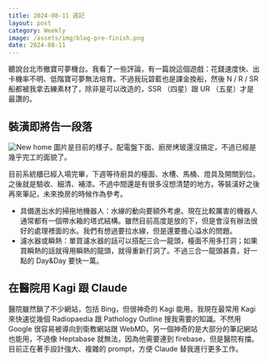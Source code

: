 ```yaml
---
title: 2024-08-11 週記
layout: post
category: Weekly
image: /assets/img/blog-pre-finish.png
date: 2024-08-11
---
```

聽說台北市撤寶可夢機台。我看了一些評論，有一篇說這個遊戲：花錢速度快、出卡機率不明、低階寶可夢無法培育。不過我玩碧藍也是課金換船，然後 N / R / SR 船都被我拿去練素材了，除非是可以改造的，SSR （四星）跟 UR （五星）才是最讚的。

## 裝潢即將告一段落

![New home](/assets/img/blog-pre-finish.png)
圖片是目前的樣子。配電盤下面、廚房烤玻還沒搞定，不過已經是幾乎完工的面貌了。

目前系統櫃已經入場完畢，下週等待廚具的檯面、水槽、馬桶、燈具及開關到位。之後就是驗收、細清、補漆。不過中間還是有很多沒想清楚的地方。等裝潢好之後再來筆記，未來換房的時候作為參考。

- 具備進出水的掃拖地機器人：水線的動向要額外考慮。現在比較厲害的機器人通常都有一個帶水箱的塔式結構。雖然目前高度是放的下，但是會沒有辦法很好的處理裡面的水。我們有想過要拉水線，但是還要擔心溢水的問題。
- 濾水器或瞬熱：單買濾水器的話可以搭配三合一龍頭，檯面不用多打洞；如果買瞬熱的話就得用瞬熱的龍頭，就得重新打洞了。不過三合一龍頭甚貴，好一點的 Day&Day 要快一萬。

## 在醫院用 Kagi 跟 Claude

醫院雖然鎖了不少網站，包括 Bing，但很神奇的 Kagi 能用，我現在最常用 Kagi 來快速從幾個 Radiopaedia 跟 Pathology Outline 搜我需要的知識。不然用 Google 很容易被導向到衛教網站跟 WebMD。另一個神奇的是大部分的筆記網站也能用，不過像 Heptabase 就無法，因為他需要連到 firebase，但是醫院有擋。目前正在著手設計強大、複雜的 prompt，方便 Claude 替我進行更多工作。